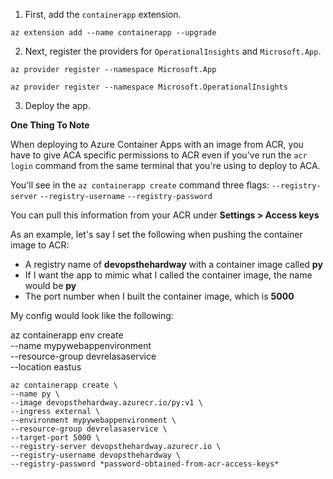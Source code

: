 1. First, add the `containerapp` extension.

```
az extension add --name containerapp --upgrade
```

2. Next, register the providers for `OperationalInsights` and `Microsoft.App`.
```
az provider register --namespace Microsoft.App

az provider register --namespace Microsoft.OperationalInsights

```

3. Deploy the app.

**One Thing To Note**

When deploying to Azure Container Apps with an image from ACR, you have to give ACA specific permissions to
ACR even if you've run the `acr login` command from the same terminal that you're using to deploy to ACA.

You'll see in the `az containerapp create` command three flags:
`--registry-server`
`--registry-username`
`--registry-password`

You can pull this information from your ACR under **Settings > Access keys**

As an example, let's say I set the following when pushing the container image to ACR:
- A registry name of **devopsthehardway** with a container image called **py**
- If I want the app to mimic what I called the container image, the name would be **py**
- The port number when I built the container image, which is **5000**

My config would look like the following:

az containerapp env create \
--name mypywebappenvironment \
--resource-group devrelasaservice \
--location eastus

```
az containerapp create \
--name py \
--image devopsthehardway.azurecr.io/py:v1 \
--ingress external \
--environment mypywebappenvironment \
--resource-group devrelasaservice \
--target-port 5000 \
--registry-server devopsthehardway.azurecr.io \
--registry-username devopsthehardway \
--registry-password *password-obtained-from-acr-access-keys*
```